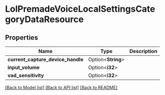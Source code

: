 # LolPremadeVoiceLocalSettingsCategoryDataResource

## Properties

Name | Type | Description | Notes
------------ | ------------- | ------------- | -------------
**current_capture_device_handle** | Option<**String**> |  | [optional]
**input_volume** | Option<**i32**> |  | [optional]
**vad_sensitivity** | Option<**i32**> |  | [optional]

[[Back to Model list]](../README.md#documentation-for-models) [[Back to API list]](../README.md#documentation-for-api-endpoints) [[Back to README]](../README.md)


